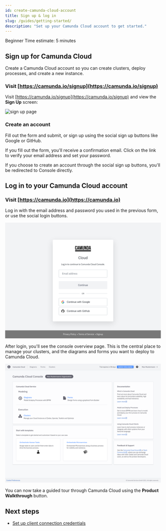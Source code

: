 ```yaml
---
id: create-camunda-cloud-account
title: Sign up & log in
slug: /guides/getting-started/
description: "Set up your Camunda Cloud account to get started."
---
```

<span class="badge badge--beginner">Beginner</span>
<span class="badge badge--short">Time estimate: 5 minutes</span>

## Sign up for Camunda Cloud

Create a Camunda Cloud account so you can create clusters, deploy processes, and create a new instance.

### Visit [https://camunda.io/signup](https://camunda.io/signup)

Visit [https://camunda.io/signup](https://camunda.io/signup) and view the **Sign Up** screen:

![sign up page](./img/signup.png)

### Create an account

Fill out the form and submit, or sign up using the social sign up buttons like Google or GitHub.

If you fill out the form, you'll receive a confirmation email. Click on the link to verify your email address and set your password.

If you choose to create an account through the social sign up buttons, you'll be redirected to Console directly.

## Log in to your Camunda Cloud account

### Visit [https://camunda.io](https://camunda.io)

Log in with the email address and password you used in the previous form, or use the social login buttons.

![login page](./img/login.png)

After login, you'll see the console overview page. This is the central place to manage your clusters, and the diagrams and forms you want to deploy to Camunda Cloud.

![Camunda Cloud Console landing page](./img/home.png)

You can now take a guided tour through Camunda Cloud using the **Product Walkthrough** button.

## Next steps

- [Set up client connection credentials](setup-client-connection-credentials.md)
